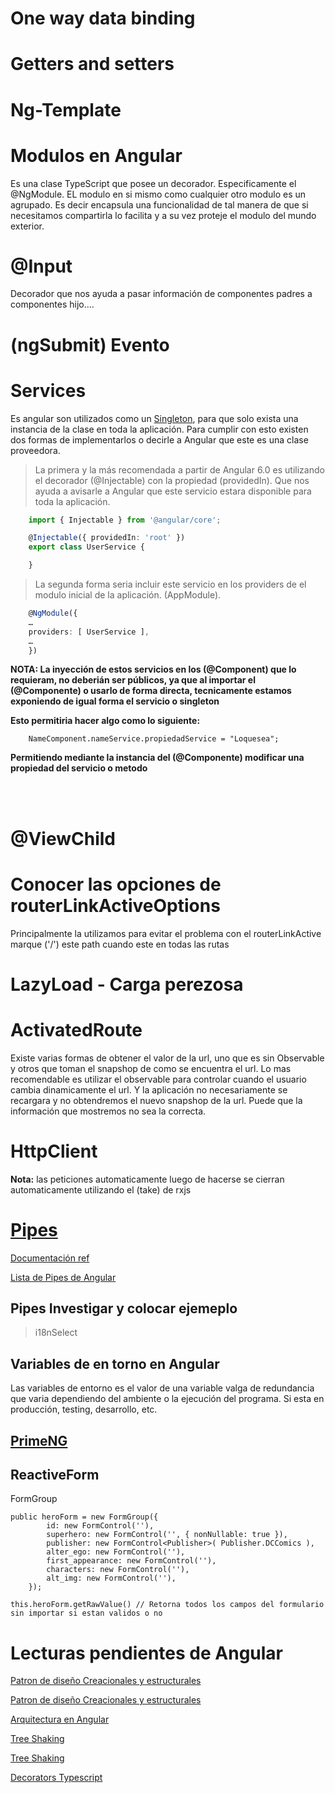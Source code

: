 # One way data binding

# Getters and setters

# Ng-Template



# Modulos en Angular

Es una clase TypeScript que posee un decorador. Especificamente el @NgModule. EL modulo en si mismo como cualquier otro modulo es un agrupado. Es decir encapsula una funcionalidad de tal manera de que si necesitamos compartirla lo facilita y a su vez proteje el modulo del mundo exterior.

# @Input

Decorador que nos ayuda a pasar información de componentes padres a componentes hijo....

# (ngSubmit) Evento

# Services

Es angular son utilizados como un [Singleton](https://angular.io/guide/singleton-services), para que solo exista una instancia de la clase en toda la aplicación. Para cumplir con esto existen dos formas de implementarlos o decirle a Angular que este es una clase proveedora.

> La primera y la más recomendada a partir de Angular 6.0 es utilizando el decorador (@Injectable) con la propiedad (providedIn). Que nos ayuda a avisarle a Angular que este servicio estara disponible para toda la aplicación.

```Typescript
    import { Injectable } from '@angular/core';

    @Injectable({ providedIn: 'root' })
    export class UserService {

    }
```

> La segunda forma seria incluir este servicio en los providers de el modulo inicial de la aplicación. (AppModule).

```Typescript
    @NgModule({
    …
    providers: [ UserService ],
    …
    })
```

**NOTA: La inyección de estos servicios en los (@Component) que lo requieram, no deberián ser públicos, ya que al importar el (@Componente) o usarlo de forma directa, tecnicamente estamos exponiendo de igual forma el servicio o singleton**

**Esto permitiria hacer algo como lo siguiente:**

```Typecript
    NameComponent.nameService.propiedadService = "Loquesea";
```

**__Permitiendo mediante la instancia del (@Componente) modificar una propiedad del servicio o metodo__**

<br />
<br />


# @ViewChild

# Conocer las opciones de routerLinkActiveOptions

Principalmente la utilizamos para evitar el problema con el routerLinkActive marque ('/') este path cuando este en todas las rutas

# LazyLoad - Carga perezosa

# ActivatedRoute 

Existe varias formas de obtener el valor de la url, uno que es sin Observable y otros que toman el snapshop de como se encuentra el url.
Lo mas recomendable es utilizar el observable para controlar cuando el usuario cambia dinamicamente el url. Y la aplicación no necesariamente se recargara y no obtendremos el nuevo snapshop de la url. Puede que la información que mostremos no sea la correcta.

# HttpClient

__Nota:__ las peticiones automaticamente luego de hacerse se cierran automaticamente utilizando el (take) de rxjs

# [Pipes](https://angular.io/api/core/Pipe) 

[Documentación ref]()

[Lista de Pipes de Angular](https://angular.io/api?query=pipe)

## Pipes Investigar y colocar ejemeplo

> i18nSelect 

## Variables de en torno en Angular
Las variables de entorno es el valor de una variable valga de redundancia que varia dependiendo del ambiente o la ejecución del programa. Si esta en producción, testing, desarrollo, etc.


## [PrimeNG](https://primeng.org/)

## ReactiveForm

FormGroup 

```Angular
public heroForm = new FormGroup({
        id: new FormControl(''),
        superhero: new FormControl('', { nonNullable: true }),
        publisher: new FormControl<Publisher>( Publisher.DCComics ),
        alter_ego: new FormControl(''),
        first_appearance: new FormControl(''),
        characters: new FormControl(''),
        alt_img: new FormControl(''),
    });

this.heroForm.getRawValue() // Retorna todos los campos del formulario sin importar si estan validos o no

```


# Lecturas pendientes de Angular

[Patron de diseño Creacionales y estructurales](https://softwarecrafters.io/typescript/patrones-diseno-creacionales-estructurales)

[Patron de diseño Creacionales y estructurales](https://medium.com/@2paedev/patrones-de-dise%C3%B1o-en-angular-y-typescript-b1f49e026ddc)

[Arquitectura en Angular](https://dev.to/vanessamarely/arquitectura-en-angular-5c23)

[Tree Shaking](https://javascript.plainenglish.io/angular-regime-series-tree-shaking-technique-3dc07f5e85a1)

[Tree Shaking](https://www.angular.love/en/2020/12/21/angular-tree-shaking-2/)

[Decorators Typescript](https://www.typescriptlang.org/docs/handbook/decorators.html)

